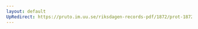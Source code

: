 ```yaml
---
layout: default
UpRedirect: https://pruto.im.uu.se/riksdagen-records-pdf/1872/prot-1872--ak--116/prot-1872--ak--116_000.pdf
---
```

